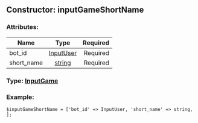 ## Constructor: inputGameShortName  

### Attributes:

| Name     |    Type       | Required |
|----------|:-------------:|---------:|
|bot\_id|[InputUser](../types/InputUser.md) | Required|
|short\_name|[string](../types/string.md) | Required|


### Type: [InputGame](../types/InputGame.md)

### Example:


```
$inputGameShortName = ['bot_id' => InputUser, 'short_name' => string, ];
```